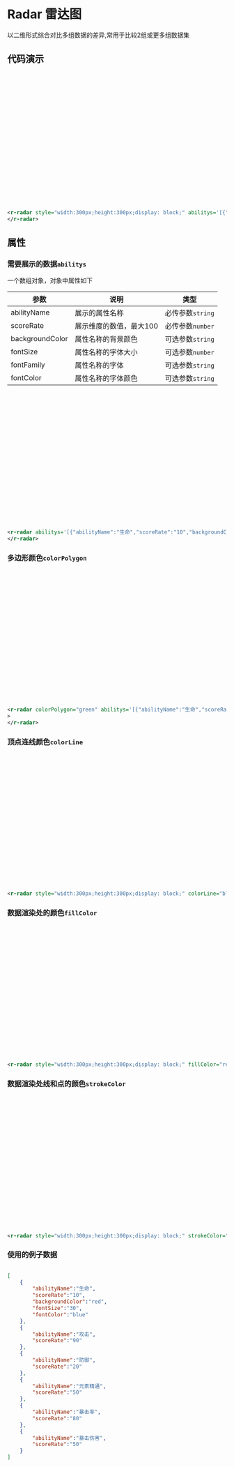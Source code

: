 # Radar 雷达图

以二维形式综合对比多组数据的差异,常用于比较2组或更多组数据集

## 代码演示

<r-radar style="width:300px;height:300px;display: block;" abilitys='[{"abilityName":"生命","scoreRate":"10","backgroundColor":"red","fontSize":"30","fontColor":"blue"},{"abilityName":"攻击","scoreRate":"90"},{"abilityName":"防御","scoreRate":"20"},{"abilityName":"元素精通","scoreRate":"50"},{"abilityName":"暴击率","scoreRate":"80"},{"abilityName":"暴击伤害","scoreRate":"50"}]'></r-radar>

```xml
<r-radar style="width:300px;height:300px;display: block;" abilitys='[{"abilityName":"生命","scoreRate":"10","backgroundColor":"red","fontSize":"30","fontColor":"blue"},{"abilityName":"攻击","scoreRate":"90"},{"abilityName":"防御","scoreRate":"20"},{"abilityName":"元素精通","scoreRate":"50"},{"abilityName":"暴击率","scoreRate":"80"},{"abilityName":"暴击伤害","scoreRate":"50"}]'>
</r-radar>
```

## 属性

### 需要展示的数据`abilitys`

一个数组对象，对象中属性如下

| 参数     | 说明     | 类型                                     |
| -------- | -------- | ---------------------------------------- |
| abilityName      | 展示的属性名称 | 必传参数`string`  |
| scoreRate | 展示维度的数值，最大100 | 必传参数`number` |
| backgroundColor   | 属性名称的背景颜色 | 可选参数`string` |
| fontSize   | 属性名称的字体大小 | 可选参数`number`                             |
| fontFamily   | 属性名称的字体 | 可选参数`string`                             |
| fontColor   | 属性名称的字体颜色 | 可选参数`string`                             |

<r-radar style="width:300px;height:300px;display: block;" abilitys='[{"abilityName":"生命","scoreRate":"10","backgroundColor":"red","fontSize":"30","fontColor":"blue"},{"abilityName":"攻击","scoreRate":"90"},{"abilityName":"防御","scoreRate":"20"},{"abilityName":"元素精通","scoreRate":"50"},{"abilityName":"暴击率","scoreRate":"80"},{"abilityName":"暴击伤害","scoreRate":"50"}]'></r-radar>

```xml
<r-radar abilitys='[{"abilityName":"生命","scoreRate":"10","backgroundColor":"red","fontSize":"30","fontColor":"blue"},{"abilityName":"攻击","scoreRate":"90"},{"abilityName":"防御","scoreRate":"20"},{"abilityName":"元素精通","scoreRate":"50"},{"abilityName":"暴击率","scoreRate":"80"},{"abilityName":"暴击伤害","scoreRate":"50"}]'>
</r-radar>
```

### 多边形颜色`colorPolygon`

<r-radar style="width:300px;height:300px;display: block;" colorPolygon="green" abilitys='[{"abilityName":"生命","scoreRate":"10"},{"abilityName":"攻击","scoreRate":"90"},{"abilityName":"防御","scoreRate":"20"},{"abilityName":"元素精通","scoreRate":"50"},{"abilityName":"暴击率","scoreRate":"80"},{"abilityName":"暴击伤害","scoreRate":"50"}]'></r-radar>

```xml
<r-radar colorPolygon="green" abilitys='[{"abilityName":"生命","scoreRate":"10"},{"abilityName":"攻击","scoreRate":"90"},{"abilityName":"防御","scoreRate":"20"},{"abilityName":"元素精通","scoreRate":"50"},{"abilityName":"暴击率","scoreRate":"80"},{"abilityName":"暴击伤害","scoreRate":"50"}]'
>
</r-radar>
```

### 顶点连线颜色`colorLine`

<r-radar style="width:300px;height:300px;display: block;" colorLine="blue" abilitys='[{"abilityName":"生命","scoreRate":"10"},{"abilityName":"攻击","scoreRate":"90"},{"abilityName":"防御","scoreRate":"20"},{"abilityName":"元素精通","scoreRate":"50"},{"abilityName":"暴击率","scoreRate":"80"},{"abilityName":"暴击伤害","scoreRate":"50"}]'></r-radar>

```xml
<r-radar style="width:300px;height:300px;display: block;" colorLine="blue" abilitys='[{"abilityName":"生命","scoreRate":"10"},{"abilityName":"攻击","scoreRate":"90"},{"abilityName":"防御","scoreRate":"20"},{"abilityName":"元素精通","scoreRate":"50"},{"abilityName":"暴击率","scoreRate":"80"},{"abilityName":"暴击伤害","scoreRate":"50"}]'></r-radar>
```

### 数据渲染处的颜色`fillColor`

<r-radar style="width:300px;height:300px;display: block;" fillColor="red" abilitys='[{"abilityName":"生命","scoreRate":"10"},{"abilityName":"攻击","scoreRate":"90"},{"abilityName":"防御","scoreRate":"20"},{"abilityName":"元素精通","scoreRate":"50"},{"abilityName":"暴击率","scoreRate":"80"},{"abilityName":"暴击伤害","scoreRate":"50"}]'></r-radar>

```xml
<r-radar style="width:300px;height:300px;display: block;" fillColor="red" abilitys='[{"abilityName":"生命","scoreRate":"10","backgroundColor":"red","fontSize":"30","fontColor":"blue"},{"abilityName":"攻击","scoreRate":"90"},{"abilityName":"防御","scoreRate":"20"},{"abilityName":"元素精通","scoreRate":"50"},{"abilityName":"暴击率","scoreRate":"80"},{"abilityName":"暴击伤害","scoreRate":"50"}]'></r-radar>
```

### 数据渲染处线和点的颜色`strokeColor`

<r-radar style="width:300px;height:300px;display: block;" strokeColor="blue" abilitys='[{"abilityName":"生命","scoreRate":"10"},{"abilityName":"攻击","scoreRate":"90"},{"abilityName":"防御","scoreRate":"20"},{"abilityName":"元素精通","scoreRate":"50"},{"abilityName":"暴击率","scoreRate":"80"},{"abilityName":"暴击伤害","scoreRate":"50"}]'></r-radar>

```xml
<r-radar style="width:300px;height:300px;display: block;" strokeColor="blue"  abilitys='[{"abilityName":"生命","scoreRate":"10"},{"abilityName":"攻击","scoreRate":"90"},{"abilityName":"防御","scoreRate":"20"},{"abilityName":"元素精通","scoreRate":"50"},{"abilityName":"暴击率","scoreRate":"80"},{"abilityName":"暴击伤害","scoreRate":"50"}]'></r-radar>
```

### 使用的例子数据

```json

[
    {
        "abilityName":"生命",
        "scoreRate":"10",
        "backgroundColor":"red",
        "fontSize":"30",
        "fontColor":"blue"
    },
    {
        "abilityName":"攻击",
        "scoreRate":"90"
    },
    {
        "abilityName":"防御",
        "scoreRate":"20"
    },
    {
        "abilityName":"元素精通",
        "scoreRate":"50"
    },
    {
        "abilityName":"暴击率",
        "scoreRate":"80"
    },
    {
        "abilityName":"暴击伤害",
        "scoreRate":"50"
    }
]
```